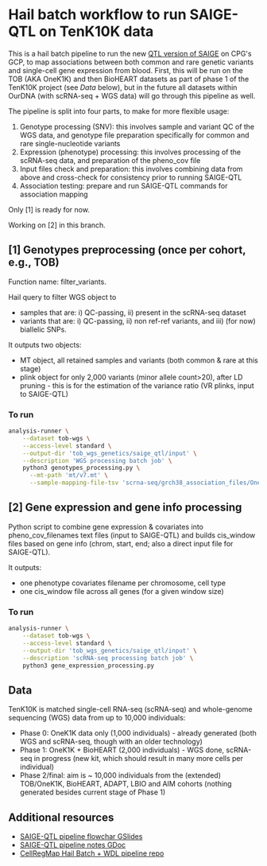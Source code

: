 # Hail batch workflow to run SAIGE-QTL on TenK10K data

This is a hail batch pipeline to run the new [QTL version of SAIGE](https://github.com/weizhou0/qtl) on CPG's GCP, to map associations between both common and rare genetic variants and single-cell gene expression from blood.
First, this will be run on the TOB (AKA OneK1K) and then BioHEART datasets as part of phase 1 of the TenK10K project (see *Data* below), but in the future all datasets within OurDNA (with scRNA-seq + WGS data) will go through this pipeline as well.

The pipeline is split into four parts, to make for more flexible usage:

1. Genotype processing (SNV): this involves sample and variant QC of the WGS data, and genotype file preparation specifically for common and rare single-nucleotide variants
2. Expression (phenotype) processing: this involves processing of the scRNA-seq data, and preparation of the pheno_cov file
3. Input files check and preparation: this involves combining data from above and cross-check for consistency prior to running SAIGE-QTL
4. Association testing: prepare and run SAIGE-QTL commands for association mapping

Only [1] is ready for now.

Working on [2] in this branch.

## [1] Genotypes preprocessing (once per cohort, e.g., TOB)

Function name: filter_variants.

Hail query to filter WGS object to

* samples that are: i) QC-passing, ii) present in the scRNA-seq dataset
* variants that are: i) QC-passing, ii) non ref-ref variants, and iii) (for now) biallelic SNPs.

It outputs two objects:

* MT object, all retained samples and variants (both common & rare at this stage)
* plink object for only 2,000 variants (minor allele count>20), after LD pruning - this is for the estimation of the variance ratio (VR plinks, input to SAIGE-QTL)

### To run

```bash
analysis-runner \
    --dataset tob-wgs \
    --access-level standard \
    --output-dir 'tob_wgs_genetics/saige_qtl/input' \
    --description 'WGS processing batch job' \
    python3 genotypes_processing.py \
      --mt-path 'mt/v7.mt' \
      --sample-mapping-file-tsv 'scrna-seq/grch38_association_files/OneK1K_CPG_IDs.tsv'
```

## [2] Gene expression and gene info processing

Python script to combine gene expression & covariates into pheno_cov_filenames text files (input to SAIGE-QTL) and builds cis_window files based on gene info (chrom, start, end; also a direct input file for SAIGE-QTL).

It outputs:

* one phenotype covariates filename per chromosome, cell type
* one cis_window file across all genes (for a given window size)

### To run

```bash
analysis-runner \
    --dataset tob-wgs \
    --access-level standard \
    --output-dir 'tob_wgs_genetics/saige_qtl/input' \
    --description 'scRNA-seq processing batch job' \
    python3 gene_expression_processing.py
```

## Data

TenK10K is matched single-cell RNA-seq (scRNA-seq) and whole-genome sequencing (WGS) data from up to 10,000 individuals:

* Phase 0: OneK1K data only (1,000 individuals) - already generated (both WGS and scRNA-seq, though with an older technology)
* Phase 1: OneK1K + BioHEART (2,000 individuals) - WGS done, scRNA-seq in progress (new kit, which should result in many more cells per individual)
* Phase 2/final: aim is ~ 10,000 individuals from the (extended) TOB/OneK1K, BioHEART, ADAPT, LBIO and AIM cohorts (nothing generated besides current stage of Phase 1)

## Additional resources

* [SAIGE-QTL pipeline flowchar GSlides](https://docs.google.com/presentation/d/1OhNiA6DaP9ZGlAbh8uZuZWzvrrr_QwvJwJ_lVPBZoic/edit#slide=id.g25daf727307_0_102)
* [SAIGE-QTL pipeline notes GDoc](https://docs.google.com/document/d/1t11VafeU1THA4X58keHd5oPVglTYiY3DKC7P05GHCzw/edit)
* [CellRegMap Hail Batch + WDL pipeline repo](https://github.com/populationgenomics/cellregmap-pipeline/tree/main)
